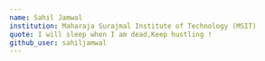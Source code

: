```yaml
---
name: Sahil Jamwal
institution: Maharaja Surajmal Institute of Technology (MSIT)
quote: I will sleep when I am dead,Keep hustling !
github_user: sahiljamwal
---
```

